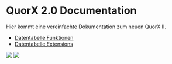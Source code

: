 # QuorX 2.0 Documentation

Hier kommt eine vereinfachte Dokumentation zum neuen QuorX II. 

- [Datentabelle Funktionen](https://github.com/McCouman/quorx2.0_documentation/blob/master/docs/Funktionen.md)
- [Datentabelle Extensions](https://github.com/McCouman/quorx2.0_documentation/blob/master/docs/Extensions.md)

<img src="https://raw.githubusercontent.com/McCouman/quorx2.0_documentation/master/img/hooklines.png">
<img src="https://raw.githubusercontent.com/McCouman/quorx2.0_documentation/master/img/functionlines.png">
